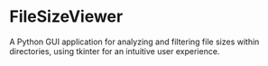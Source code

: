 # FileSizeViewer
A Python GUI application for analyzing and filtering file sizes within directories, using tkinter for an intuitive user experience.
